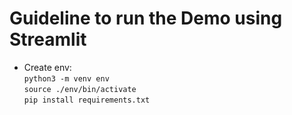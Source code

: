 # Guideline to run the Demo using Streamlit

* Create env:  
    ```python3 -m venv env```   
    ```source ./env/bin/activate```  
    ```pip install requirements.txt```  
